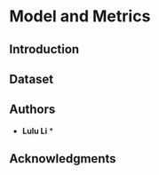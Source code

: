 # Model and Metrics  

## Introduction

## Dataset

## Authors

* **Lulu Li** *

## Acknowledgments
